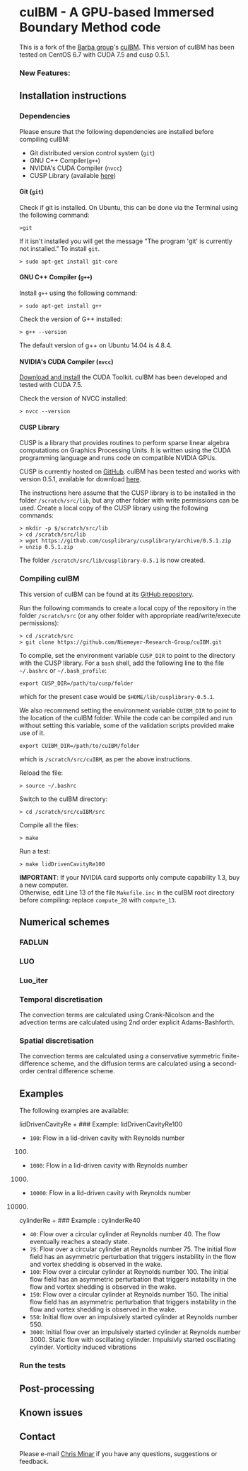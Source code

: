 cuIBM - A GPU-based Immersed Boundary Method code
=================================================

This is a fork of the [Barba group](https://github.com/barbagroup)'s
[cuIBM](https://github.com/barbagroup/cuIBM).
This version of cuIBM has been tested on CentOS 6.7 with CUDA 7.5 and cusp 0.5.1.

### New Features:

Installation instructions
-------------------------

### Dependencies

Please ensure that the following dependencies are installed before compiling
cuIBM:

* Git distributed version control system (`git`)
* GNU C++ Compiler(`g++`)
* NVIDIA's CUDA Compiler (`nvcc`)
* CUSP Library (available [here](https://github.com/cusplibrary/cusplibrary))

#### Git (`git`)
Check if git is installed. On Ubuntu, this can be done via the Terminal using the following
command:

    >git
    
If it isn't installed you will get the message "The program 'git' is currently not installed."
To install `git`. 

    > sudo apt-get install git-core

#### GNU C++ Compiler (`g++`)

Install `g++` using the following command:

    > sudo apt-get install g++

Check the version of G++ installed:

    > g++ --version

The default version of g++ on Ubuntu 14.04 is 4.8.4.

#### NVIDIA's CUDA Compiler (`nvcc`)

[Download and install](https://developer.nvidia.com/cuda-downloads) the CUDA
Toolkit. cuIBM has been developed and tested with CUDA 7.5.

Check the version of NVCC installed:

    > nvcc --version

#### CUSP Library

CUSP is a library that provides routines to perform sparse linear algebra
computations on Graphics Processing Units. It is written using the CUDA
programming language and runs code on compatible NVIDIA GPUs.

CUSP is currently hosted on
[GitHub](https://github.com/cusplibrary/cusplibrary). cuIBM has been tested
and works with version 0.5.1, available for download
[here](https://github.com/cusplibrary/cusplibrary/archive/0.5.1.zip).

The instructions here assume that the CUSP library is to be installed in the
folder `/scratch/src/lib`, but any other folder with write permissions can be used.
Create a local copy of the CUSP library using the following commands:

    > mkdir -p $/scratch/src/lib
    > cd /scratch/src/lib
    > wget https://github.com/cusplibrary/cusplibrary/archive/0.5.1.zip
    > unzip 0.5.1.zip

The folder `/scratch/src/lib/cusplibrary-0.5.1` is now created.

### Compiling cuIBM

This version of cuIBM can be found at its [GitHub repository](https://github.com/Niemyer-Research-Group/cuIBM).

Run the following commands to create a local copy of the repository in the
folder `/scratch/src` (or any other folder with appropriate read/write/execute
permissions):

    > cd /scratch/src
    > git clone https://github.com/Niemeyer-Research-Group/cuIBM.git

To compile, set the environment variable `CUSP_DIR` to point to the directory
with the CUSP library. For a `bash` shell, add the following line to the file
`~/.bashrc` or `~/.bash_profile`:

    export CUSP_DIR=/path/to/cusp/folder

which for the present case would be `$HOME/lib/cusplibrary-0.5.1`.

We also recommend setting the environment variable `CUIBM_DIR` to point to the
location of the cuIBM folder. While the code can be compiled and run without
setting this variable, some of the validation scripts provided make use of it.

    export CUIBM_DIR=/path/to/cuIBM/folder

which is `/scratch/src/cuIBM`, as per the above instructions.

Reload the file:

    > source ~/.bashrc

Switch to the cuIBM directory:

    > cd /scratch/src/cuIBM/src

Compile all the files:

    > make

Run a test:

    > make lidDrivenCavityRe100

**IMPORTANT**: If your NVIDIA card supports only compute capability 1.3, buy a new computer.  
Otherwise, edit Line 13 of the file `Makefile.inc` in the cuIBM root directory before
compiling: replace `compute_20` with `compute_13`.

Numerical schemes
-----------------

### FADLUN

### LUO

### Luo_iter

### Temporal discretisation
The convection terms are calculated using Crank-Nicolson and the advection terms are calculated using 2nd order explicit Adams-Bashforth.

### Spatial discretisation

The convection terms are calculated using a conservative symmetric
finite-difference scheme, and the diffusion terms are calculated using a
second-order central difference scheme.

Examples
--------

The following examples are available:

lidDrivenCavityRe + ###
Example: lidDrivenCavityRe100
* `100`: Flow in a lid-driven cavity with Reynolds number
100.
* `1000`: Flow in a lid-driven cavity with Reynolds number
1000.
* `10000`: Flow in a lid-driven cavity with Reynolds number
10000.
cylinderRe + ###
Example : cylinderRe40
* `40`: Flow over a circular cylinder at Reynolds number 40. The
flow eventually reaches a steady state.
* `75`: Flow over a circular cylinder at Reynolds number 75. The
initial flow field has an asymmetric perturbation that triggers instability in
the flow and vortex shedding is observed in the wake.
* `100`: Flow over a circular cylinder at Reynolds number 100. The
initial flow field has an asymmetric perturbation that triggers instability in
the flow and vortex shedding is observed in the wake.
* `150`: Flow over a circular cylinder at Reynolds number 150. The
initial flow field has an asymmetric perturbation that triggers instability in
the flow and vortex shedding is observed in the wake.
* `550`: Initial flow over an impulsively started cylinder at
Reynolds number 550.
* `3000`: Initial flow over an impulsively started cylinder at
Reynolds number 3000.
Static flow with oscillating cylinder.
Impulsivly started oscillating cylinder.
Vorticity induced vibrations

### Run the tests

Post-processing
---------------


Known issues
------------


Contact
-------

Please e-mail [Chris Minar](mailto:minarc@oregonstate.edu) if you have any
questions, suggestions or feedback.
